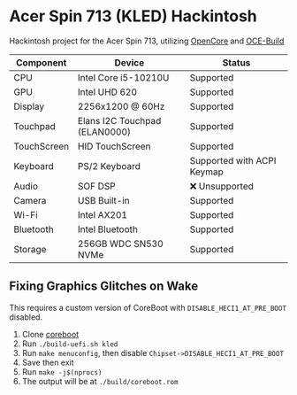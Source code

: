 # Acer Spin 713 (KLED) Hackintosh

Hackintosh project for the Acer Spin 713, utilizing [OpenCore](https://github.com/acidanthera/OpenCorePkg) and [OCE-Build](https://github.com/Qonfused/OCE-Build)

| Component  | Device | Status |
| ---------- | ------ | ------ |
| CPU        | Intel Core i5-10210U | Supported |
| GPU        | Intel UHD 620        | Supported |
| Display    | 2256x1200 @ 60Hz     | Supported |
| Touchpad   | Elans I2C Touchpad (ELAN0000) | Supported |
| TouchScreen | HID TouchScreen     | Supported |
| Keyboard   | PS/2 Keyboard        | Supported with ACPI Keymap |
| Audio      | SOF DSP              | ❌ Unsupported |
| Camera     | USB Built-in         | Supported |
| Wi-Fi      | Intel AX201          | Supported |
| Bluetooth  | Intel Bluetooth      | Supported |
| Storage    | 256GB WDC SN530 NVMe | Supported |

## Fixing Graphics Glitches on Wake

This requires a custom version of CoreBoot with `DISABLE_HECI1_AT_PRE_BOOT` disabled.

1. Clone [coreboot](https://github.com/MrChromebox/coreboot)
2. Run `./build-uefi.sh kled`
3. Run `make menuconfig`, then disable `Chipset->DISABLE_HECI1_AT_PRE_BOOT`
4. Save then exit
5. Run `make -j$(nprocs)`
6. The output will be at `./build/coreboot.rom`